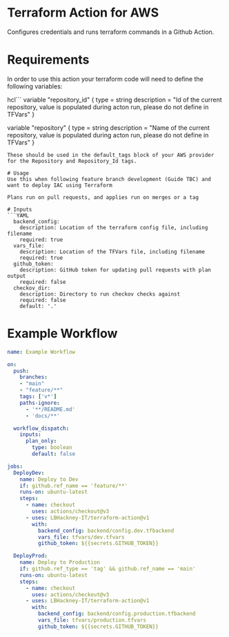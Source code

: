 # Terraform Action for AWS
Configures credentials and runs terraform commands in a Github Action.

# Requirements
In order to use this action your terraform code will need to define the following variables:

hcl```
variable "repository_id" {
  type        = string
  description = "Id of the current repository, value is populated during acton run, please do not define in TFVars"
}

variable "repository" {
  type        = string
  description = "Name of the current repository, value is populated during acton run, please do not define in TFVars"
}

```
These should be used in the default_tags block of your AWS provider for the Repository and Repository_Id tags.

# Usage
Use this when following feature branch development (Guide TBC) and want to deploy IAC using Terraform

Plans run on pull requests, and applies run on merges or a tag

# Inputs
```YAML
  backend_config:
    description: Location of the terraform config file, including filename
    required: true
  vars_file:
    description: Location of the TFVars file, including filename
    required: true
  github_token:    
    description: GitHub token for updating pull requests with plan output
    required: false
  checkov_dir:
    description: Directory to run checkov checks against
    required: false
    default: '.'
```

# Example Workflow
```YAML
name: Example Workflow

on:
  push:
    branches: 
    - "main"
    - "feature/**"
    tags: ['v*']
    paths-ignore:
      - '**/README.md'
      - 'docs/**'

  workflow_dispatch:
    inputs:
      plan_only:
        type: boolean
        default: false 

jobs:
  DeployDev:
    name: Deploy to Dev 
    if: github.ref_name == 'feature/**'
    runs-on: ubuntu-latest
    steps:
      - name: checkout
        uses: actions/checkout@v3
      - uses: LBHackney-IT/terraform-action@v1
        with: 
          backend_config: backend/config.dev.tfbackend
          vars_file: tfvars/dev.tfvars
          github_token: ${{secrets.GITHUB_TOKEN}}

  DeployProd:
    name: Deploy to Production 
    if: github.ref_type == 'tag' && github.ref_name == 'main'
    runs-on: ubuntu-latest
    steps:
      - name: checkout
        uses: actions/checkout@v3
      - uses: LBHackney-IT/terraform-action@v1
        with: 
          backend_config: backend/config.production.tfbackend
          vars_file: tfvars/production.tfvars
          github_token: ${{secrets.GITHUB_TOKEN}}

```
